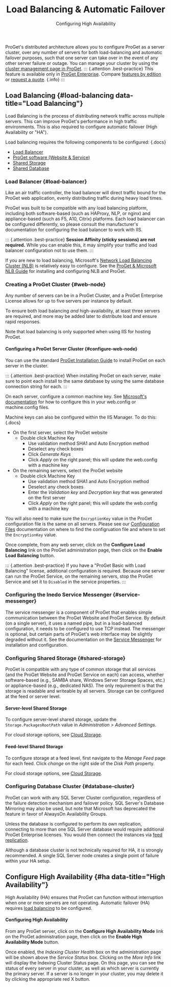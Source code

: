 ﻿---
title: Load Balancing & Automatic Failover
subtitle: Configuring High Availability
sequence: 400
keywords: proget, installation
show-headings-in-nav: true
---

ProGet's distributed architecture allows you to configure ProGet as a server cluster, over any number of servers for both load-balancing and automatic failover purposes, such that one server can take over in the event of any other server failure or outage. You can manage your cluster by using the [cluster management page in ProGet](/docs/proget/administration/cluster-management).
::: {.attention .best-practice}
This feature is available only in [ProGet Enterprise](https://inedo.com/proget/enterprise/). Compare [features by edition](/docs/proget/administration/license) or [request a quote](https://inedo.com/proget/pricing/request-quote). {.info}
:::

## Load Balancing {#load-balancing data-title="Load Balancing"}

Load Balancing is the process of distributing network traffic across multiple servers. This can improve ProGet's performance in high traffic environments. This is also required to configure automatic failover (High Availability or "HA"). 

Load balancing requires the following components to be configured:
{.docs}
- [Load Balancer](#load-balancer)
- [ProGet software (Website & Service)](#web-node)
- [Shared Storage](#shared-storage)
- [Shared Database](#database-cluster)

### Load Balancer {#load-balancer}

Like an air traffic controller, the load balancer will direct traffic bound for the ProGet web application, evenly distributing traffic during heavy load times.

ProGet was built to be compatible with any load balancing platform, including both software-based (such as HAProxy, NLP, or nginx) and appliance-based (such as F5, A10, Citrix) platforms. Each load balancer can be configured differently, so please consult the manufacturer's documentation for configuring the load balancer to work with IIS.

::: {.attention .best-practice}
**Session Affinity (sticky sessions) are not required.** While you can enable this, it may simplify your traffic and load balancer configuration not to use them.
:::

If you are new to load balancing, Microsoft's [Network Load Balancing Cluster (NLB)](https://technet.microsoft.com/en-us/library/cc771008.aspx) is relatively easy to configure. See the [ProGet & Microsoft NLB Guide](/docs/proget/installation/installation-guide/load-balanced) for installing and configuring NLB and ProGet.


### Creating a ProGet Cluster {#web-node}

Any number of servers can be in a ProGet Cluster, and a ProGet Enterprise License allows for up to five servers per instance by default.

To ensure both load balancing *and* high-availability, at least three servers are required, and more may be added later to distribute load and ensure rapid responses.

Note that load balancing is only supported when using IIS for hosting ProGet.

#### Configuring a ProGet Server Cluster {#configure-web-node}

You can use the standard [ProGet Installation Guide](/docs/proget/installation/installation-guide) to install ProGet on each server in the cluster.

::: {.attention .best-practice}
When installing ProGet on each server, make sure to point each install to the same database by using the same database connection string for each.
:::

On each server, configure a common machine key. See [Microsoft's documentation](https://msdn.microsoft.com/library/w8h3skw9(v=vs.100).aspx) for how to configure this in your web.config or machine.config files.

Machine keys can also be configured within the IIS Manager. To do this:
{.docs}
- On the first server, select the ProGet website
  - Double click Machine Key
    - Use validation method SHA1 and Auto Encryption method
    - Deselect any check boxes 
    - Click _Generate Keys_
    - Click _Apply_ on the right panel; this will update the web.config with a machine key
- On the remaining servers, select the ProGet website
  - Double click Machine Key
    - Use validation method SHA1 and Auto Encryption method
    - Deselect any check boxes 
    - Enter the _Validation key_ and _Decryption key_ that was generated on the first server
    - Click _Apply_ on the right panel; this will update the web.config with a machine key

You will also need to make sure the `EncryptionKey` value in the ProGet configuration file is the same on all servers.  Please see our [Configuration Files](/docs/proget/installation/config-files) documentation on where to find the configruation file and where to set the `EncryptionKey` value.

Once complete, from any web server, click on the **Configure Load Balancing** link on the ProGet administration page, then click on the **Enable Load Balancing** button.

::: {.attention .best-practice}
If you have a "ProGet Basic with Load Balancing" license, additional configuration is required.
Because one server can run the ProGet Service, on the remaining servers, stop the ProGet Service and set it to `Disabled` in the service properties.
:::

### Configuring the Inedo Service Messenger {#service-messenger}

The service messenger is a component of ProGet that enables simple communication between the ProGet Website and ProGet Service. By default (on a single server), it uses a named pipe, but in a load-balanced configuration, it needs to be configured to use TCP instead. The messenger is optional, but certain parts of ProGet's web interface may be slightly degraded without it. See the documentation on the [Service Messenger](/docs/proget/installation/installation-guide/service-messenger) for installation and configuration.

### Configuring Shared Storage {#shared-storage}

ProGet is compatible with any type of common storage that all services (and the ProGet Website and ProGet Service on each) can access, whether software-based (e.g., SAMBA share, Windows Server Storage Spaces, etc.) or appliance-based (e.g., dedicated NAS). The only requirement is that the storage is readable and writeable by all servers. Storage can be configured at the feed or server level.

#### Server-level Shared Storage

To configure server-level shared storage, update the `Storage.PackagesRootPath` value in _Administration > Advanced Settings_.

For cloud storage options, see [Cloud Storage](/docs/proget/advanced/cloud-storage).

#### Feed-level Shared Storage

To configure storage at a feed level, first navigate to the _Manage Feed_ page for each feed. Click _change_ on the right side of the _Disk Path_ property.

For cloud storage options, see [Cloud Storage](/docs/proget/advanced/cloud-storage).

### Configuring Database Cluster {#database-cluster}

ProGet can work with any SQL Server Cluster configuration, regardless of the failure detection mechanism and failover policy. SQL Server's Database Mirroring may also be used, but note that Microsoft has deprecated the feature in favor of AlwaysOn Availability Groups. 

Unless the database is configured to perform its own replication, connecting to more than one SQL Server database would require additional ProGet Enterprise licenses. You would then connect the instances via [feed replication](/docs/proget/advanced/feed-replication).

Although a database cluster is not technically required for HA, it is strongly recommended. A single SQL Server node creates a single point of failure within your HA setup. 


## Configure High Availability {#ha data-title="High Availability"}

High Availability (HA) ensures that ProGet can function without interruption when one or more servers are not operating. Automatic failover (HA) requires [load balancing](#load-balancing) to be configured.

#### Configuring High Availability 

From any ProGet server, click on the **Configure High Availability Mode** link on the ProGet administration page, then click on the **Enable High Availability Mode** button.

Once enabled, the *Indexing Cluster Health* box on the administration page will be shown above the *Service Status* box. Clicking on the *More Info* link will display the Indexing Cluster Status page. On this page, you can see the status of every server in your cluster, as well as which server is currently the primary server. If a server is no longer in your cluster, you may delete it by clicking the appropriate red X button.
